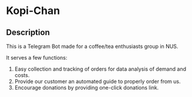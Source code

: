 # Kopi-Chan

## Description
This is a Telegram Bot made for a coffee/tea enthusiasts group in NUS. 

It serves a few functions:
1. Easy collection and tracking of orders for data analysis of demand and costs.
2. Provide our customer an automated guide to properly order from us.
3. Encourage donations by providing one-click donations link.
